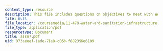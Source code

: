 ```yaml
---
content_type: resource
description: This file includes questions on objectives to meet with W&S service pricing.
file: null
file_location: /coursemedia/11-479-water-and-sanitation-infrastructure-planning-in-developing-countries-spring-2005/873aeeef1ade71a8c059f882396e6109_assn7.pdf
file_type: application/pdf
resourcetype: Document
title: assn7.pdf
uid: 873aeeef-1ade-71a8-c059-f882396e6109
---
```

